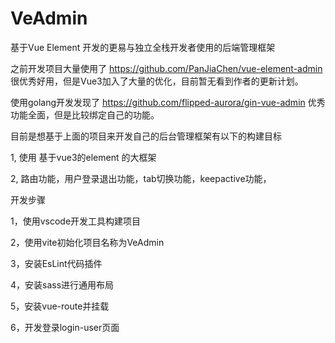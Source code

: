 # VeAdmin
基于Vue Element 开发的更易与独立全栈开发者使用的后端管理框架

之前开发项目大量使用了 https://github.com/PanJiaChen/vue-element-admin  很优秀好用，但是Vue3加入了大量的优化，目前暂无看到作者的更新计划。

使用golang开发发现了 https://github.com/flipped-aurora/gin-vue-admin  优秀功能全面，但是比较绑定自己的功能。

目前是想基于上面的项目来开发自己的后台管理框架有以下的构建目标

1, 使用 基于vue3的element 的大框架

2, 路由功能，用户登录退出功能，tab切换功能，keepactive功能，




开发步骤

1，使用vscode开发工具构建项目

2，使用vite初始化项目名称为VeAdmin

3，安装EsLint代码插件

4，安装sass进行通用布局

5，安装vue-route并挂载

6，开发登录login-user页面